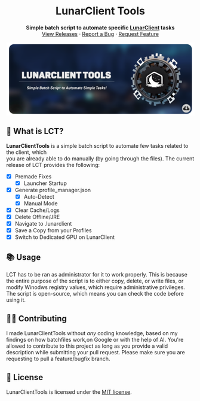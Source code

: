 <h1 align="center">
    LunarClient Tools
</h1>
<p align="center">
    <strong>Simple batch script to automate specific <a href="https://lunarclient.com">LunarClient</a> tasks</strong></br>
    <a href="https://github.com/Vaption/LunarClientTools/releases">View Releases</a>
    ·
    <a href="https://github.com/Vaption/LunarClientTools/issues">Report a Bug</a>
    ·
    <a href="https://github.com/Vaption/LunarClientTools/issues">Request Feature</a>

</p>
<p align="center">
    <a href=https://github.com/Vaption/LunarClientTools/releases><img align=center src=".github/images/lct_banner.png" width="900" alt="banner"></a></br>
</p>

  ## 💭 What is LCT?
  **LunarClientTools** is a simple batch script to automate few tasks related to the client, which </br>you are already able to do manually (by going through the files). The current release of LCT provides the following: </br>
  - [x] Premade Fixes
      - [x] Launcher Startup
  - [x] Generate profile_manager.json
      - [x] Auto-Detect
      - [x] Manual Mode
  - [x] Clear Cache/Logs
  - [x] Delete Offline/JRE
  - [x] Navigate to .lunarclient
  - [x] Save a Copy from your Profiles
  - [x] Switch to Dedicated GPU on LunarClient

  ## 📚 Usage
LCT has to be ran as administrator for it to work properly. This is because the entire purpose of the script is to either copy, delete, or write files, or modify Winodws registry values, which require administrative privileges. The script is open-source, which means you can check the code before using it.

  ## 👨‍💻 Contributing
I made LunarClientTools without *any* coding knowledge, based on my findings on how batchfiles work,on Google or with the help of AI. You're allowed to contribute to this project as long as you provide a valid description while submitting your pull request. Please make sure you are requesting to pull a feature/bugfix branch.

  ## 📝 License
LunarClientTools is licensed under the <a href="https://github.com/Vaption/LunarClientTools/blob/main/LICENSE">MIT license</a>.
